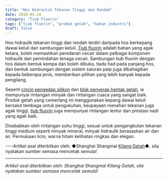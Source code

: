 ```yaml
---
title: "Hos Hidraulik Tekanan Tinggi dan Rendah"
date: 2010-05-24
category: "Tiub Fluorin"
tags: ["tiub fluorin", "produk getah", "bahan industri"]
draft: false
---
```


Hos hidraulik tekanan tinggi dan rendah terdiri daripada hos berkepang dawai keluli dan sambungan keluli. [Tiub fluorin](http://www.smpolymer.com/fujiaoguan/) adalah bahan yang agak ketara, boleh memastikan peredaran cecair dalam pelbagai komponen hidraulik dan pemindahan tenaga cecair. Sambungan tiub fluorin dengan hos dalam bentuk kempa dan boleh dibuka, tiada had pada panjang hos, dan bentuk sambungan dengan sistem saluran paip juga dibahagikan kepada beberapa jenis, memberikan pilihan yang lebih banyak kepada pengilang.

Seperti [cincin pengedap silikon](http://www.smpolymer.com/) dan [blok penyerap hentak getah](http://www.smpolymer.com/), ia mempunyai rintangan minyak dan rintangan cuaca yang sangat baik. Produk getah yang cemerlang ini menggunakan kepang dawai keluli bersalut tembaga untuk pengukuhan, keupayaan menahan tekanan juga agak tinggi, [tiub fluorin](http://www.smpolymer.com/fujiaoguan/) juga mempunyai rintangan lentur dan prestasi nadi yang agak baik.

Disebabkan oleh rintangan suhu tinggi, sesuai untuk pengangkutan tekanan tinggi medium seperti minyak mineral, minyak hidraulik berasaskan air dan air. Permukaan licin, warna hitam kelihatan ringkas dan elegan.

----Artikel asal diterbitkan oleh: ◆Shanghai Shangmai [Kilang Getah](http://www.smpolymer.com/)◆, sila nyatakan sumber semasa mencetak semula!

---

*Artikel asal diterbitkan oleh: Shanghai Shangmai Kilang Getah, sila nyatakan sumber semasa mencetak semula!*